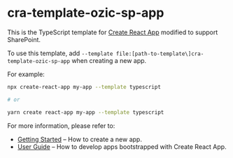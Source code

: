 # cra-template-ozic-sp-app

This is the TypeScript template for [Create React App](https://github.com/facebook/create-react-app) modified to support SharePoint.

To use this template, add `--template file:[path-to-template\]cra-template-ozic-sp-app` when creating a new app.

For example:

```sh
npx create-react-app my-app --template typescript

# or

yarn create react-app my-app --template typescript
```

For more information, please refer to:

- [Getting Started](https://create-react-app.dev/docs/getting-started) – How to create a new app.
- [User Guide](https://create-react-app.dev) – How to develop apps bootstrapped with Create React App.
